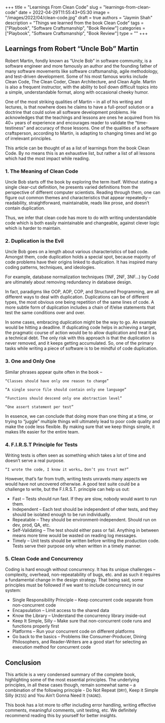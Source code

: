 +++
title = "Learnings From Clean Code"
slug = "learnings-from-clean-code"
date = 2022-04-29T11:55:43+05:30
image = "/images/2022/04/clean-code.jpg"
draft = true
authors = "Jaymin Shah"
description = "Things we learned from the book Clean Code"
tags = ["Playbook", "Software Craftsmanship", "Book Review"]
categories = ["Playbook", "Software Craftsmanship", "Book Review"]
type = ""
+++

## Learnings from Robert “Uncle Bob” Martin

Robert Martin, fondly known as “Uncle Bob” in software community, is a software engineer and more famously an author and the founding father of many software movements like software craftsmanship, agile methodology, and test-driven development. 
Some of his most famous works include Clean Code, The Clean Coder, Clean Architecture, and Clean Agile. 
Martin is also a frequent instructor, with the ability to boil down difficult topics into a simple, understandable format, along with occasional cheeky humor.

One of the most striking qualities of Martin – in all of his writing and lectures, is that nowhere does he claims to have a full-proof solution or a doctrine that could solve all software development problems. 
He acknowledges that the teachings and lessons are ones he acquired from his 40+ years of experience and encourages reader to validate the “time-testiness” and accuracy of those lessons. 
One of the qualities of a software craftsperson, according to Martin, is adapting to changing times and let go of irrelevant principles.

This article can be thought of as a list of learnings from the book Clean Code. 
By no means this is an exhaustive list, but rather a list of all lessons which had the most impact while reading.

### 1. The Meaning of Clean Code

Uncle Bob starts off the book by exploring the term itself. 
Without stating a single clear-cut definition, he presents varied definitions from the perspective of different computer scientists. 
Reading through them, one can figure out common themes and characteristics that appear repeatedly – readability, straightforward, maintainable, reads like prose, and doesn’t contain duplication. 

Thus, we infer that clean code has more to do with writing understandable code which is both easily maintainable and changeable, against clever logic which is harder to maintain.

### 2. Duplication is the Evil

Uncle Bob goes on a length about various characteristics of bad code. 
Amongst them, code duplication holds a special spot, because majority of code problems have their origins linked to duplication. 
It has inspired many coding patterns, techniques, and ideologies. 

For example, database normalization techniques (1NF, 2NF, 3NF…) by Codd are ultimately about removing redundancy in database design. 

In fact, paradigms like OOP, AOP, COP, and Structured Programming, are all different ways to deal with duplication. 
Duplications can be of different types, the most obvious one being repetition of the same lines of code. 
A more subtle form of duplication includes a chain of if/else statements that test the same conditions over and over. 

In some cases, embracing duplication might be the way to go. 
An example would be hitting a deadline. 
If duplicating code helps in achieving a target, the pragmatic course of action would be to allow duplication and treat it as a technical debt. 
The only risk with this approach is that the duplication is never removed, and it keeps getting accumulated. 
So, one of the primary tasks while writing a piece of software is to be mindful of code duplication.

### 3. One and Only One

Similar phrases appear quite often in the book –

`“Classes should have only one reason to change”`

`“A single source file should contain only one language”`

`“Functions should descend only one abstraction level”`

`“One assert statement per test”`

In essence, we can conclude that doing more than one thing at a time, or trying to “juggle” multiple things will ultimately lead to poor code quality and make the code less flexible. 
By making sure that we keep things simple, it makes life easier for the entire team.

### 4. F.I.R.S.T Principle for Tests

Writing tests is often seen as something which takes a lot of time and doesn’t serve a real purpose.

`“I wrote the code, I know it works… Don’t you trust me?”`

However, that’s far from truth, writing tests unravels many aspects we would have not uncovered otherwise. 
A good test suite could be a challenge to write, but the F.I.R.S.T. principle can help us out:

* Fast – Tests should run fast. If they are slow, nobody would want to run them.
* Independent – Each test should be independent of other tests, and they should be isolated enough to be run individually.
* Repeatable – They should be environment-independent. Should run on dev, prod, QA, etc.
* Self-Validating – The test should either pass or fail. Anything in between means more time would be wasted on reading log messages.
* Timely – Unit tests should be written before writing the production code. Tests serve their purpose only when written in a timely manner.

### 5. Clean Code and Concurrency

Coding is hard enough without concurrency. 
It has its unique challenges – complexity, overhead, non-repeatability of bugs, etc. and as such it requires a fundamental change in the design strategy. 
That being said, some principles must be followed if we want to include concurrency in our system:

* Single Responsibility Principle – Keep concurrent code separate from non-concurrent code
* Encapsulation – Limit access to the shared data
* Know the Library – Understand the concurrency library inside-out
* Keep It Simple, Silly – Make sure that non-concurrent code runs and functions properly first
* Platforms – Run your concurrent code on different platforms
* Go back to the basics – Problems like Consumer-Producer, Dining Philosophers, and Reader-Writers are a good start for selecting an execution method for concurrent code

## Conclusion

This article is a very condensed summary of the complete book, highlighting some of the most essential principles. 
The underlying principles, in all these cases though, remain somewhat same – a combination of the following principle - Do Not Repeat (`DRY`), Keep it Simple Silly (`KISS`) and You Ain’t Gonna Need It (`YAGNI`).

This book has a lot more to offer including error handling, writing effective comments, meaningful comments, unit testing, etc. 
We definitely recommend reading this by yourself for better insights.  